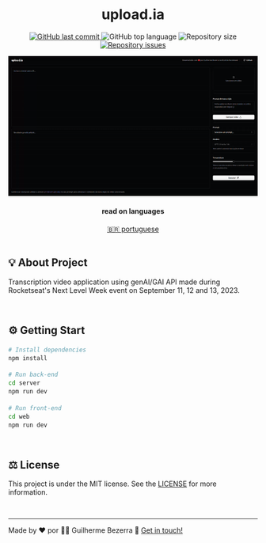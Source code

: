  <div align="center">
    <h1 align="center">
      upload.ia
   </h1>
</div>

<p align="center">
  <a href="https://github.com/gbdsantos/next-level-week-13-upload-ai/commits/master">
    <img alt="GitHub last commit" src="https://img.shields.io/github/last-commit/gbdsantos/next-level-week-13-upload-ai.svg">
  </a>

  <img alt="GitHub top language" src="https://img.shields.io/github/languages/top/gbdsantos/next-level-week-13-upload-ai.svg">

  <img alt="Repository size" src="https://img.shields.io/github/repo-size/gbdsantos/next-level-week-13-upload-ai.svg">

  <a href="https://github.com/gbdsantos/next-level-week-13-upload-ai/issues">
    <img alt="Repository issues" src="https://img.shields.io/github/issues/gbdsantos/next-level-week-13-upload-ai.svg">
  </a>
</p>

![upload.ia demo](demo-upload-ia.gif "upload.ia application demonstration")

<div align="center">
  <h4 align="center">read on languages</h4>
  <a href="https://github.com/gbdsantos/next-level-week-13-upload-ai/blob/master/README.pt-br.md" hreflang="pt-br">🇧🇷 portuguese
  </a>
</div>

<br>

## 💡 About Project

Transcription video application using genAI/GAI API  made during Rocketseat's Next Level Week event on September 11, 12 and 13, 2023.

<br>

## ⚙️ Getting Start

```Bash
# Install dependencies
npm install

# Run back-end
cd server
npm run dev

# Run front-end
cd web
npm run dev
```
<br>

## ⚖️ License

This project is under the MIT license. See the [LICENSE](https://github.com/gbdsantos/next-level-week-13-upload-ai/blob/master/LICENSE) for more information.

<br>

---
Made by ♥ por :man_astronaut: Guilherme Bezerra :wave: [Get in touch!](https://www.linkedin.com/in/gbdsantos/)
